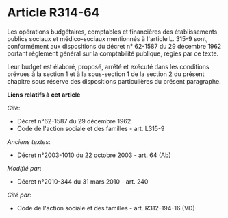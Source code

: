 # Article R314-64

Les opérations budgétaires, comptables et financières des établissements publics sociaux et médico-sociaux mentionnés à
l'article L. 315-9 sont, conformément aux dispositions du décret n° 62-1587 du 29 décembre 1962 portant règlement général sur
la comptabilité publique, régies par ce texte. 

Leur budget est élaboré, proposé, arrêté et exécuté dans les conditions prévues à la section 1 et à la sous-section 1 de la
section 2 du présent chapitre sous réserve des dispositions particulières du présent paragraphe.

**Liens relatifs à cet article**

_Cite_:

  - Décret n°62-1587 du 29 décembre 1962
  - Code de l'action sociale et des familles - art. L315-9

_Anciens textes_:

  - Décret n°2003-1010 du 22 octobre 2003 - art. 64 (Ab)

_Modifié par_:

  - Décret n°2010-344 du 31 mars 2010 - art. 240

_Cité par_:

  - Code de l'action sociale et des familles - art. R312-194-16 (VD)
